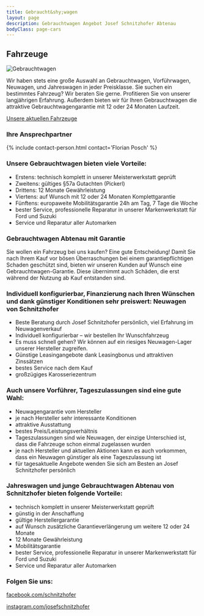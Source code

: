 ```yaml
---
title: Gebraucht&shy;wagen
layout: page
description: Gebrauchtwagen Angebot Josef Schnitzhofer Abtenau
bodyClass: page-cars
---
```


## Fahrzeuge

<img src="{{ 'images/photos/gebraucht.jpg' | relative_url }}" alt="Gebrauchtwagen"/>

Wir haben stets eine große Auswahl an Gebrauchtwagen, Vorführwagen, Neuwagen, und Jahreswagen in jeder Preisklasse. Sie suchen ein
bestimmtes Fahrzeug? Wir beraten Sie gerne. Profitieren Sie von unserer langjährigen Erfahrung. Außerdem bieten wir für Ihren Gebrauchtwagen die attraktive Gebrauchtwagengarantie mit 12 oder 24 Monaten Laufzeit.


<a href="https://fahrzeuge.schnitzhofer.at" class="button">Unsere aktuellen Fahrzeuge</a>


### Ihre Ansprechpartner
{% include contact-person.html contact='Florian Posch' %}

### Unsere Gebrauchtwagen bieten viele Vorteile:

* Erstens: technisch komplett in unserer Meisterwerkstatt geprüft
* Zweitens: gültiges §57a Gutachten (Pickerl)
* Drittens: 12 Monate Gewährleistung
* Viertens: auf Wunsch mit 12 oder 24 Monaten Komplettgarantie
* Fünftens: europaweite Mobilitätsgarantie 24h am Tag, 7 Tage die Woche
* bester Service, professionelle Reparatur in unserer Markenwerkstatt für Ford und Suzuki
* Service und Reparatur aller Automarken

### Gebrauchtwagen Abtenau mit Garantie

Sie wollen ein Fahrzeug bei uns kaufen? Eine gute Entscheidung! Damit Sie nach Ihrem Kauf vor bösen Überraschungen bei einem garantiepflichtigen Schaden geschützt sind, bieten wir unseren Kunden auf Wunsch eine Gebrauchtwagen-Garantie. Diese übernimmt auch Schäden, die erst während der Nutzung ab Kauf entstanden sind.

### Individuell konfigurierbar, Finanzierung nach Ihren Wünschen und dank günstiger Konditionen sehr preiswert: Neuwagen von Schnitzhofer

* Beste Beratung durch Josef Schnitzhofer persönlich, viel Erfahrung im Neuwagenverkauf
* Individuell konfigurierbar – wir bestellen Ihr Wunschfahrzeug
* Es muss schnell gehen? Wir können auf ein riesiges Neuwagen-Lager unserer Hersteller zugreifen.
* Günstige Leasingangebote dank Leasingbonus und attraktiven Zinssätzen
* bestes Service nach dem Kauf
* großzügiges Karosseriezentrum

### Auch unsere Vorführer, Tageszulassungen sind eine gute Wahl:

* Neuwagengarantie vom Hersteller
* je nach Hersteller sehr interessante Konditionen
* attraktive Ausstattung
* bestes Preis/Leistungsverhältnis
* Tageszulassungen sind wie Neuwagen, der einzige Unterschied ist, dass die Fahrzeuge schon einmal zugelassen wurden
* je nach Hersteller und aktuellen Aktionen kann es auch vorkommen, dass ein Neuwagen günstiger als eine Tageszulassung ist
* für tagesaktuelle Angebote wenden Sie sich am Besten an Josef Schnitzhofer persönlich

### Jahreswagen und junge Gebrauchtwagen Abtenau von Schnitzhofer bieten folgende Vorteile:

* technisch komplett in unserer Meisterwerkstatt geprüft
* günstig in der Anschaffung
* gültige Herstellergarantie
* auf Wunsch zusätzliche Garantieverlängerung um weitere 12 oder 24 Monate
* 12 Monate Gewährleistung
* Mobilitätsgarantie
* bester Service, professionelle Reparatur in unserer Markenwerkstatt für Ford und Suzuki
* Service und Reparatur aller Automarken

### Folgen Sie uns:

[facebook.com/schnitzhofer](https://www.facebook.com/schnitzhofer)

[instagram.com/josefschnitzhofer](https://www.instagram.com/josefschnitzhofer)